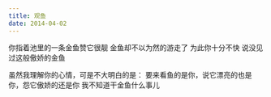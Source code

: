 ```yaml
---
title: 观鱼
date: 2014-04-02
---
```


你指着池里的一条金鱼赞它很靓
金鱼却不以为然的游走了<!--more-->
为此你十分不快
说没见过这般傲娇的金鱼

虽然我理解你的心情，可是不大明白的是：
要来看鱼的是你，说它漂亮的也是你，怨它傲娇的还是你
我不知道干金鱼什么事儿